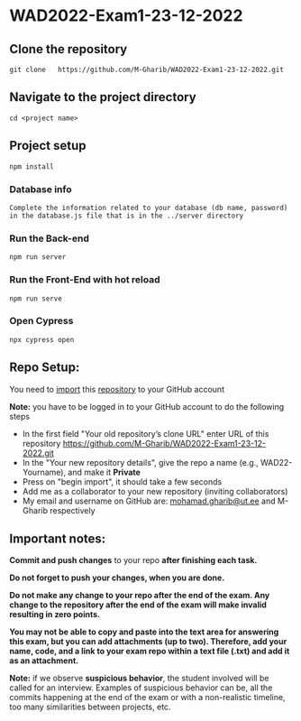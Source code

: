 # WAD2022-Exam1-23-12-2022


## Clone the repository
```
git clone   https://github.com/M-Gharib/WAD2022-Exam1-23-12-2022.git
```

## Navigate to the project directory
```
cd <project name>
```


## Project setup
```
npm install
```

### Database info
```
Complete the information related to your database (db name, password) in the database.js file that is in the ../server directory
```

### Run the Back-end
```
npm run server
```

### Run the Front-End with hot reload
```
npm run serve
```

### Open Cypress 
```
npx cypress open
```

## Repo Setup:

You need to [import]( https://docs.github.com/en/get-started/importing-your-projects-to-github/importing-source-code-to-github/importing-a-repository-with-github-importer)   this [repository](https://github.com/M-Gharib/WAD2022-Exam1-23-12-2022.git)  to your GitHub account

**Note:** you have to be logged in to your GitHub account to do the following steps

- In the first field "Your old repository’s clone URL" enter URL of this repository https://github.com/M-Gharib/WAD2022-Exam1-23-12-2022.git
- In the "Your new repository details", give the repo a name (e.g., WAD22-Yourname), and make it **Private**
- Press on "begin import", it should take a few seconds
- Add me as a collaborator to your new repository (inviting collaborators)
- My email and username on GitHub are: mohamad.gharib@ut.ee and M-Gharib respectively


## Important notes:

**Commit and push changes** to your repo **after finishing each task.**

**Do not forget to push your changes, when you are done.**

**Do not make any change to your repo after the end of the exam. Any change to the repository after the end of the exam will make invalid resulting in zero points.**

**You may not be able to copy and paste into the text area for answering this exam, but you can add attachments (up to two). Therefore, add your name, code, and a link to your exam repo within a text file (.txt) and add it as an attachment.**

**Note:** if we observe **suspicious behavior**, the student involved will be called for an interview. Examples of suspicious behavior can be, all the commits happening at the end of the exam or with a non-realistic timeline, too many similarities between projects, etc.




